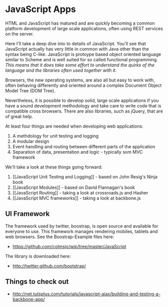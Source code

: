 JavaScript Apps
===============

HTML and JavaScript has matured and are quickly becoming a common platform development of large scale applications, often using REST services on the server.

Here I'll take a deep dive into to details of JavaScript. You'll see that JavaScript actually has very little in common with Java other than the syntax being  C-like. JavaScript is protoype based object oriented language similar to Scheme and is well suited for so called functional programming. _This means that it does take some effort to understand the quirks of the language and the libraries often used together with it_.

Browsers, the new operating systems, are also all but easy to work with, often behaving differently and oriented around a complex Document Object Model Tree (DOM Tree).

Nevertheless, it is possible to develop solid, large scale applications if you have a sound development methodology and take care to write code that is compatible cross browsers. There are also libraries, such as jQuery, that are of great help.

At least four things are needed when developing web applications:

1. A methdology for unit testing and logging 
1. A modular design
1. Event handling and routing between different parts of the application
1. Separation of data, presentation and logic - typically som MVC framework

We'll take a look at these things going forward:

1. [[JavaScript Unit Testing and Logging]] - based on John Resig's Ninja book
1. [[JavaScript Modules]] - based on David Flannagan's book
1. [[JavaScript Routing]] - taking a look at crossroads.js and Hasher
1. [[JavaScript MVC frameworks]] - taking a look at backbone.js


## UI Framework

The framework used by twitter, boostrap, is open source and available for everyone to use. This framework manages rendering mobiles, tablets and web browsers. See the Boostrap-Example files here:

* https://github.com/colmsjo/wip/tree/master/JavaScript

The library is downloaded here:

 * http://twitter.github.com/bootstrap/


## Things to check out

* http://net.tutsplus.com/tutorials/javascript-ajax/building-and-testing-a-backbone-app/